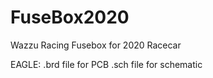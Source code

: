 # FuseBox2020
Wazzu Racing Fusebox for 2020 Racecar

EAGLE:
.brd file for PCB 
.sch file for schematic
